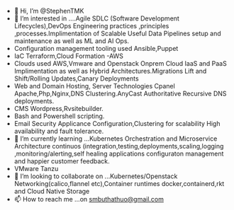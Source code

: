 - 👋 Hi, I’m @StephenTMK
- 👀 I’m interested in ....Agile SDLC (Software Development Lifecycles),DevOps Engineering practices ,principles ,processes.Implimentation of Scalable Useful Data Pipelines setup and maintenance as well as ML and AI Ops.
- Configuration management tooling used Ansible,Puppet
- IaC Terraform,Cloud Formation -AWS
- Clouds used AWS,Vmware and Openstack Onprem Cloud IaaS and PaaS Implimentation as well as Hybrid Architectures.Migrations Lift and Shift/Rolling Updates,Canary Deployments
- Web and Domain Hosting, Server Technologies Cpanel Apache,Php,Nginx,DNS Clustering.AnyCast Authoritative Recursive DNS deployments.
- CMS Wordpress,Rvsitebuilder.
- Bash and Powershell scripting.
- Email Security Applicance Configuration,Clustering for scalability High availability and fault tolerance.
- 🌱 I’m currently learning ...Kubernetes Orchestration and Microservice Architecture continuos (integration,testing,deployments,scaling,logging ,monitoring/alerting,self healing applications configuraton management and happier customer feedback. 
- VMware Tanzu 
- 💞️ I’m looking to collaborate on ...Kubernetes/Openstack Networking(calico,flannel etc),Container runtimes docker,containerd,rkt and Cloud Native Storage 
- 📫 How to reach me ...on smbuthathuo@gmail.com

<!---
StephenTMK/StephenTMK is a ✨ special ✨ repository because its `README.md` (this file) appears on your GitHub profile.
You can click the Preview link to take a look at your changes.
--->
